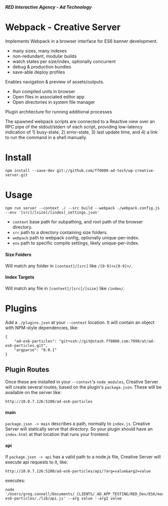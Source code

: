 ##### RED Interactive Agency - Ad Technology

Webpack - Creative Server
===============
Implements Webpack in a browser interface for ES6 banner development.

* many sizes, many indexes
* non-redundant, modular builds
* watch states per size/index, optionally concurrent
* debug & production bundles
* save-able deploy profiles

Enables navigation & preview of assets/outputs.

* Run compiled units in browser
* Open files in associated editor app
* Open directories in system file manager

Plugin architecture for running additional processes

The spawned webpack scripts are connected to a Reactive view over an RPC pipe of the stdout/stderr of each script, providing low-latency indication of 1) busy-state, 2) error-state, 3) last update time, and 4) a link to run the command in a shell manually.

# Install

`npm install --save-dev git://github.com/ff0000-ad-tech/wp-creative-server.git`

# Usage

`npm run server --context ./ --src build --webpack ./webpack.config.js --env '[src]/[size]/[index]_settings.json'`

* `context` base path for subpathing, and root path of the browser directory.
* `src` path to a directory containing size folders.
* `webpack` path to webpack config, optionally unique-per-index.
* `env` path to specific compile settings, likely unique-per-index.

#### Size Folders

Will match any folder in `[context]/[src]` like `/[0-9]+x[0-9]+/`.

#### Index Targets

Will match any file in `[context]/[src]/[size]` like `/index/`.

# Plugins

Add a `./plugins.json` at your `--context` location. It will contain an object with NPM-style dependencies, like:

```
{
	"ad-es6-particles": "git+ssh://git@stash.ff0000.com:7999/at/ad-es6-particles.git",
	"argparse": "0.0.1"
}
```

## Plugin Routes

Once these are installed in your `--context`'s `node_modules`, Creative Server will create several routes, based on the plugin's `package.json`.
These will be available on the server like:

```
http://10.0.7.126:5200/ad-es6-particles
```

#### main

`package.json -> main` describes a path, normally to `index.js`. Creative Server will statically serve that directory. So your plugin should have
an `index.html` at that location that runs your frontend.

#### api

If `package.json -> api` has a valid path to a node.js file, Creative Server will execute api requests to it, like:

```
http://10.0.7.126:5200/ad-es6-particles/api/?arg=value&arg2=value
```

executes:

```
node '/Users/greg.connell/Documents/_CLIENTS/_AD_APP_TESTING/RED_Dev/ES6/mar13/node_modules/ad-es6-particles/./lib/api.js' --arg value --arg2 value
```
